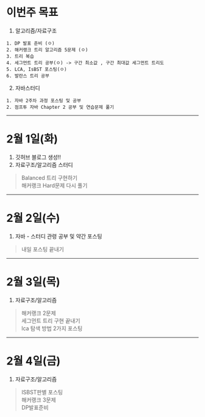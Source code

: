 # 이번주 목표  
1. 알고리즘/자료구조  
```
1. DP 발표 준비 (ㅇ)
2. 해커랭크 트리 알고리즘 5문제 (ㅇ)
3. 트리 복습
4. 세그먼트 트리 공부(ㅇ) -> 구간 최소값 , 구간 최대값 세그먼트 트리도  
5. LCA, IsBST 포스팅(ㅇ)
6. 발란스 트리 공부
```
2. 자바스터디  
```
1. 자바 2주차 과정 포스팅 및 공부
2. 점프투 자바 Chapter 2 공부 및 연습문제 풀기
```
---
# 2월 1일(화)  
1. 깃허브 블로그 생성!!  
2. 자료구조/알고리즘 스터디  

> Balanced 트리 구현하기  
> 해커랭크 Hard문제 다시 풀기  

---
# 2월 2일(수)  
1. 자바 - 스터디 관령 공부 및 약간 포스팅  
> 내일 포스팅 끝내기  
---  
# 2월 3일(목)  
1. 자료구조/알고리즘  
> 해커랭크 2문제  
> 세그먼트 트리 구현 끝내기  
> lca 탐색 방법 2가지 포스팅
---
# 2월 4일(금)  
1. 자료구조/알고리즘  
> ISBST판별 포스팅  
> 해커랭크 3문제  
> DP발표준비

